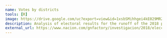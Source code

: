 ```yaml
---
name: Votes by districts
tools: [R]
image: https://drive.google.com/uc?export=view&id=1xsbSMihhgei4kE029MRZYH-B00TkZTLC
description: Analysis of electoral results for the runoff of the 2018 presidential elections
external_url: https://www.nacion.com/gnfactory/investigacion/2018/elecciones_presidenciales/diputados/votaciones_distritos.html
---
```

